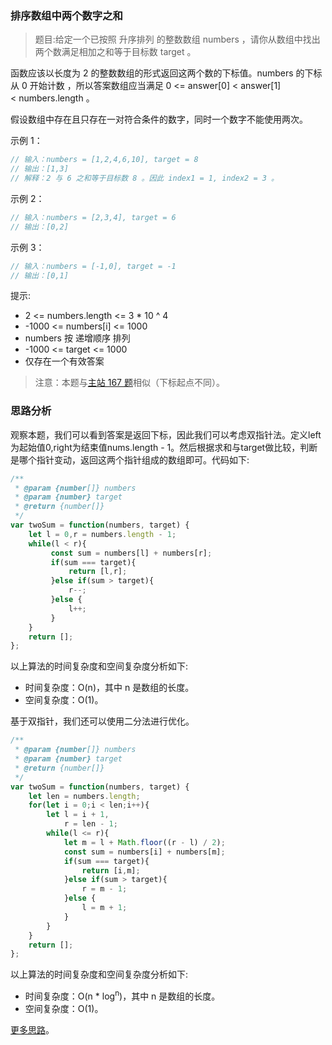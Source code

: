 ### 排序数组中两个数字之和 

> 题目:给定一个已按照 升序排列  的整数数组 numbers ，请你从数组中找出两个数满足相加之和等于目标数 target 。

函数应该以长度为 2 的整数数组的形式返回这两个数的下标值。numbers 的下标 从 0 开始计数 ，所以答案数组应当满足 0 <= answer[0] < answer[1] < numbers.length 。

假设数组中存在且只存在一对符合条件的数字，同时一个数字不能使用两次。

示例 1：

```js
// 输入：numbers = [1,2,4,6,10], target = 8
// 输出：[1,3]
// 解释：2 与 6 之和等于目标数 8 。因此 index1 = 1, index2 = 3 。
```

示例 2：

```js
// 输入：numbers = [2,3,4], target = 6
// 输出：[0,2]
```

示例 3：

```js
// 输入：numbers = [-1,0], target = -1
// 输出：[0,1]
```

提示:

* 2 <= numbers.length <= 3 * 10 ^ 4
* -1000 <= numbers[i] <= 1000
* numbers 按 递增顺序 排列
* -1000 <= target <= 1000
* 仅存在一个有效答案

> 注意：本题与[主站 167 题](https://leetcode-cn.com/problems/two-sum-ii-input-array-is-sorted/)相似（下标起点不同）。

### 思路分析

观察本题，我们可以看到答案是返回下标，因此我们可以考虑双指针法。定义left为起始值0,right为结束值nums.length - 1。然后根据求和与target做比较，判断是哪个指针变动，返回这两个指针组成的数组即可。代码如下:

```js
/**
 * @param {number[]} numbers
 * @param {number} target
 * @return {number[]}
 */
var twoSum = function(numbers, target) {
    let l = 0,r = numbers.length - 1;
    while(l < r){
         const sum = numbers[l] + numbers[r];
         if(sum === target){
             return [l,r];
         }else if(sum > target){
             r--;
         }else {
             l++;
         }
    }
    return [];
};
```

以上算法的时间复杂度和空间复杂度分析如下:

* 时间复杂度：O(n)，其中 n 是数组的长度。
* 空间复杂度：O(1)。

基于双指针，我们还可以使用二分法进行优化。

```js
/**
 * @param {number[]} numbers
 * @param {number} target
 * @return {number[]}
 */
var twoSum = function(numbers, target) {
    let len = numbers.length;
    for(let i = 0;i < len;i++){
        let l = i + 1,
            r = len - 1;
        while(l <= r){
            let m = l + Math.floor((r - l) / 2);
            const sum = numbers[i] + numbers[m];
            if(sum === target){
                return [i,m];
            }else if(sum > target){
                r = m - 1;
            }else {
                l = m + 1;
            }
        }
    }
    return [];
};
```

以上算法的时间复杂度和空间复杂度分析如下:

* 时间复杂度：O(n * log<sup>n</sup>)，其中 n 是数组的长度。
* 空间复杂度：O(1)。

[更多思路](https://leetcode-cn.com/problems/kLl5u1/solution/jian-dan-yi-dong-javac-pythonjs-liang-sh-et4y/)。
